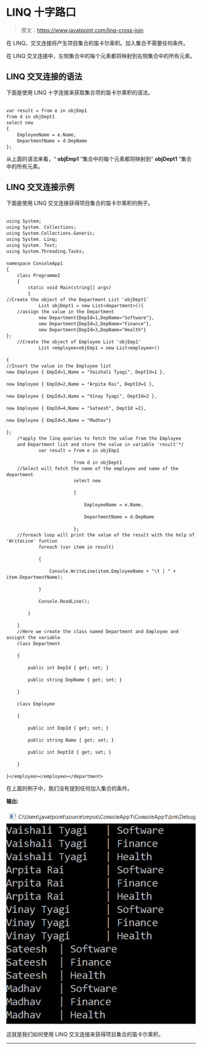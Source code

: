 # LINQ 十字路口

> 原文：<https://www.javatpoint.com/linq-cross-join>

在 LINQ，交叉连接将产生项目集合的笛卡尔乘积。加入集合不需要任何条件。

在 LINQ 交叉连接中，左侧集合中的每个元素都将映射到右侧集合中的所有元素。

## LINQ 交叉连接的语法

下面是使用 LINQ 十字连接来获取集合项的笛卡尔乘积的语法。

```

var result = from e in objEmp1
from d in objDept1
select new
{
    EmployeeName = e.Name,
    DepartmentName = d.DepName
};

```

从上面的语法来看，“ **objEmp1** ”集合中的每个元素都将映射到“ **objDept1** ”集合中的所有元素。

## LINQ 交叉连接示例

下面是使用 LINQ 交叉连接获得项目集合的笛卡尔乘积的例子。

```

using System;
using System. Collections;
using System.Collections.Generic;
using System. Linq;
using System. Text;
using System.Threading.Tasks;

namespace ConsoleApp1
{
    class Programme2
    {
        static void Main(string[] args)
        {
//Create the object of the Department List 'objDept1'  
            List objDept1 = new List<department>(){
    //assign the value in the Department
            new Department{DepId=1,DepName="Software"},
            new Department{DepId=2,DepName="Finance"},
            new Department{DepId=3,DepName="Health"}
};
    //Create the object of Employee List 'objEmp1'
            List <employee>objEmp1 = new List<employee>()

{
//Insert the value in the Employee list
new Employee { EmpId=1,Name = "Vaishali Tyagi", DeptId=1 },

new Employee { EmpId=2,Name = "Arpita Rai", DeptId=1 },

new Employee { EmpId=3,Name = "Vinay Tyagi", DeptId=2 },

new Employee { EmpId=4,Name = "Sateesh", DeptId =2},

new Employee { EmpId=5,Name = "Madhav"}

};
    /*apply the linq queries to fetch the value from the Employee 
    and Department list and store the value in variable 'result'*/
            var result = from e in objEmp1

                         from d in objDept1
    //Select will fetch the name of the employee and name of the department
                         select new

                         {

                             EmployeeName = e.Name,

                             DepartmentName = d.DepName

                         };
    //foreach loop will print the value of the result with the help of 'WriteLine' funtion
            foreach (var item in result)

            {

                Console.WriteLine(item.EmployeeName + "\t | " + item.DepartmentName);

            }

            Console.ReadLine();

        }

    }
    //Here we create the class named Department and Employee and assignt the variable 
    class Department

    {

        public int DepId { get; set; }

        public string DepName { get; set; }

    }

    class Employee

    {

        public int EmpId { get; set; }

        public string Name { get; set; }

        public int DeptId { get; set; }

    }

}</employee></employee></department> 
```

在上面的例子中，我们没有提到任何加入集合的条件。

**输出:**

![LINQ Cross Join](img/5b6e966eb9c3b242581713d2450fc45c.png)

这就是我们如何使用 LINQ 交叉连接来获得项目集合的笛卡尔乘积。

* * *